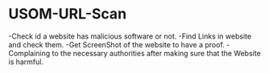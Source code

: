# USOM-URL-Scan
-Check id a website has malicious software or not.
-Find Links in website and check them.
-Get ScreenShot of the website to have a proof.
-Complaining to the necessary authorities after making sure that the Website is harmful.

